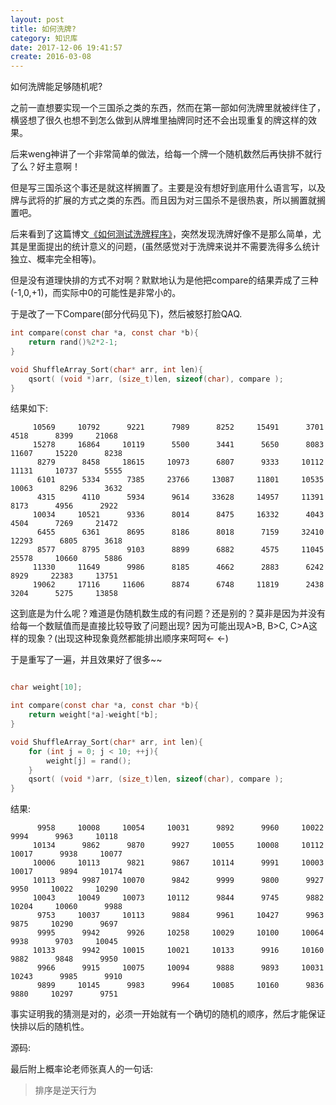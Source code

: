 ```yaml
---
layout: post
title: 如何洗牌?
category: 知识库
date: 2017-12-06 19:41:57
create: 2016-03-08
---
```


如何洗牌能足够随机呢?

<!-- more -->

之前一直想要实现一个三国杀之类的东西，然而在第一部如何洗牌里就被绊住了，横竖想了很久也想不到怎么做到从牌堆里抽牌同时还不会出现重复的牌这样的效果。

后来weng神讲了一个非常简单的做法，给每一个牌一个随机数然后再快排不就行了么？好主意啊！

但是写三国杀这个事还是就这样搁置了。主要是没有想好到底用什么语言写，以及牌与武将的扩展的方式之类的东西。而且因为对三国杀不是很热衷，所以搁置就搁置吧。

后来看到了这篇博文[《如何测试洗牌程序》](http://coolshell.cn/articles/8593.html)，突然发现洗牌好像不是那么简单，尤其是里面提出的统计意义的问题，(虽然感觉对于洗牌来说并不需要洗得多么统计独立、概率完全相等)。

但是没有道理快排的方式不对啊？默默地认为是他把compare的结果弄成了三种(-1,0,+1)，而实际中0的可能性是非常小的。

于是改了一下Compare(部分代码见下)，然后被怒打脸QAQ.

```c
int compare(const char *a, const char *b){
    return rand()%2*2-1;
}

void ShuffleArray_Sort(char* arr, int len){
    qsort( (void *)arr, (size_t)len, sizeof(char), compare );
}
```

结果如下:

```
     10569     10792      9221      7989      8252     15491      3701      4518      8399     21068
     15278     16864     10119      5500      3441      5650      8083     11607     15220      8238
      8279      8458     18615     10973      6807      9333     10112     11131     10737      5555
      6101      5334      7385     23766     13087     11801     10535     10063      8296      3632
      4315      4110      5934      9614     33628     14957     11391      8173      4956      2922
     10034     10521      9336      8014      8475     16332      4043      4504      7269     21472
      6455      6361      8695      8186      8018      7159     32410     12293      6805      3618
      8577      8795      9103      8899      6882      4575     11045     25578     10660      5886
     11330     11649      9986      8185      4662      2883      6242      8929     22383     13751
     19062     17116     11606      8874      6748     11819      2438      3204      5275     13858
```

这到底是为什么呢？难道是伪随机数生成的有问题？还是别的？莫非是因为并没有给每一个数赋值而是直接比较导致了问题出现? 因为可能出现A>B, B>C, C>A这样的现象？(出现这种现象竟然都能排出顺序来呵呵← ←)

于是重写了一遍，并且效果好了很多~~

```c

char weight[10];

int compare(const char *a, const char *b){
    return weight[*a]-weight[*b];
}

void ShuffleArray_Sort(char* arr, int len){
    for (int j = 0; j < 10; ++j){
        weight[j] = rand();
    }
    qsort( (void *)arr, (size_t)len, sizeof(char), compare );
}
```

结果:

```
      9958     10008     10054     10031      9892      9960     10022      9994      9963     10118
     10134      9862      9870      9927     10055     10008     10112     10017      9938     10077
     10006     10113      9821      9867     10114      9991     10003     10017      9894     10174
     10113      9987     10070      9842      9999      9800      9927      9950     10022     10290
     10043     10049     10073     10112      9844      9745      9882     10204     10060      9988
      9753     10037     10113      9884      9961     10427      9963      9875     10290      9697
      9995      9942      9926     10258     10029     10100     10064      9938      9703     10045
     10133      9942     10015     10021     10133      9916     10160      9882      9848      9950
      9966      9915     10075     10094      9888      9893     10031     10243      9985      9910
      9899     10145      9983      9964     10085     10160      9836      9880     10297      9751
```

事实证明我的猜测是对的，必须一开始就有一个确切的随机的顺序，然后才能保证快排以后的随机性。

源码:

<script src="https://gist.github.com/zYeoman/2ca0762f038e0a8d74c4.js"></script>

最后附上概率论老师张真人的一句话:

> 排序是逆天行为
